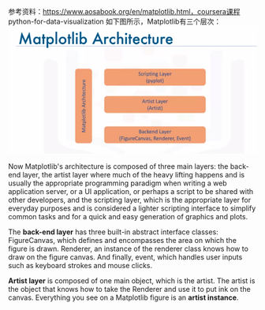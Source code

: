 参考资料：https://www.aosabook.org/en/matplotlib.html，coursera课程 python-for-data-visualization
如下图所示，Matplotlib有三个层次：
![](/matplotlib/images/matplotlib_arch.png)

Now Matplotlib's architecture is composed of three main layers: the back-end layer, the artist layer where much of the heavy lifting happens and is usually the appropriate programming paradigm when writing a web application server, or a UI application, or perhaps a script to be shared with other developers, and the scripting layer, which is the appropriate layer for everyday purposes and is considered a lighter scripting interface to simplify common tasks and for a quick and easy generation of graphics and plots. 

The **back-end layer** has three built-in abstract interface classes: FigureCanvas, which defines and encompasses the area on which the figure is drawn. Renderer, an instance of the renderer class knows how to draw on the figure canvas. And finally, event, which handles user inputs such as keyboard strokes and mouse clicks.

**Artist layer** is composed of one main object, which is the artist. The artist is the object that knows how to take the Renderer and use it to put ink on the canvas. Everything you see on a Matplotlib figure is an **artist instance**. 